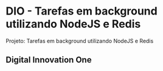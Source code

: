 # DIO - Tarefas em background utilizando NodeJS e Redis



Projeto: Tarefas em background utilizando NodeJS e Redis





## Digital Innovation One
